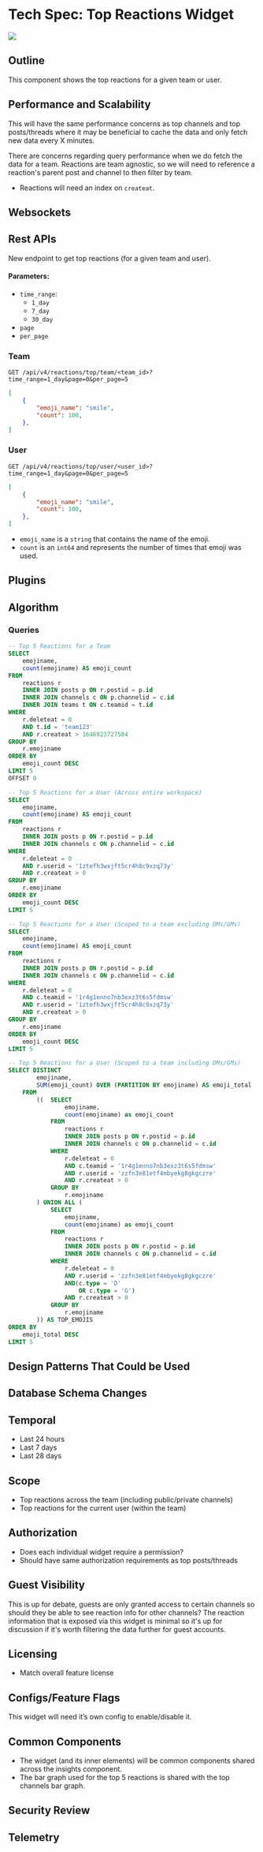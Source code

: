# Tech Spec: Top Reactions Widget

![](./screenshots/top-reactions.png)

## Outline
This component shows the top reactions for a given team or user.

## Performance and Scalability
This will have the same performance concerns as top channels and top posts/threads where it may be beneficial to cache the data and only fetch new data every X minutes.

There are concerns regarding query performance when we do fetch the data for a team. Reactions are team agnostic, so we will need to reference a reaction's parent post and channel to then filter by team.
- Reactions will need an index on `createat`.

## Websockets

## Rest APIs
New endpoint to get top reactions (for a given team and user).

#### Parameters:
- `time_range`:
    - `1_day`
    - `7_day`
    - `30_day`
- `page`
- `per_page`

### Team
```
GET /api/v4/reactions/top/team/<team_id>?time_range=1_day&page=0&per_page=5
```
```json
[
	{
        "emoji_name": "smile",
        "count": 100,
	},
]
```

### User
```
GET /api/v4/reactions/top/user/<user_id>?time_range=1_day&page=0&per_page=5
```
```json
[
	{
        "emoji_name": "smile",
        "count": 100,
	},
]
```

- `emoji_name` is a `string` that contains the name of the emoji.
- `count` is an `int64` and represents the number of times that emoji was used.

## Plugins


## Algorithm

### Queries
```sql
-- Top 5 Reactions for a Team
SELECT
	emojiname,
	count(emojiname) AS emoji_count
FROM
	reactions r
	INNER JOIN posts p ON r.postid = p.id
	INNER JOIN channels c ON p.channelid = c.id
	INNER JOIN teams t ON c.teamid = t.id
WHERE
	r.deleteat = 0
	AND t.id = 'team123'
	AND r.createat > 1646923727584
GROUP BY
	r.emojiname
ORDER BY
	emoji_count DESC
LIMIT 5
OFFSET 0
```

```sql
-- Top 5 Reactions for a User (Across entire workspace)
SELECT
	emojiname,
	count(emojiname) AS emoji_count
FROM
	reactions r
	INNER JOIN posts p ON r.postid = p.id
 	INNER JOIN channels c ON p.channelid = c.id
WHERE
	r.deleteat = 0
	AND r.userid = '1ztefh3wxjft5cr4h8c9xzq73y'
	AND r.createat > 0
GROUP BY
	r.emojiname
ORDER BY
	emoji_count DESC
LIMIT 5
```

```sql
-- Top 5 Reactions for a User (Scoped to a team excluding DMs/GMs)
SELECT
	emojiname,
	count(emojiname) AS emoji_count
FROM
	reactions r
	INNER JOIN posts p ON r.postid = p.id
 	INNER JOIN channels c ON p.channelid = c.id
WHERE
	r.deleteat = 0
	AND c.teamid = '1r4g1enno7nb3exz3t6s5fdmsw'
	AND r.userid = '1ztefh3wxjft5cr4h8c9xzq73y'
	AND r.createat > 0
GROUP BY
	r.emojiname
ORDER BY
	emoji_count DESC
LIMIT 5
```

```sql
-- Top 5 Reactions for a User (Scoped to a team including DMs/GMs)
SELECT DISTINCT
		emojiname,
		SUM(emoji_count) OVER (PARTITION BY emojiname) AS emoji_total 
	FROM
		((  SELECT
				emojiname,
				count(emojiname) as emoji_count
			FROM
				reactions r
				INNER JOIN posts p ON r.postid = p.id
				INNER JOIN channels c ON p.channelid = c.id
			WHERE
				r.deleteat = 0
				AND c.teamid = '1r4g1enno7nb3exz3t6s5fdmsw'
				AND r.userid = 'zzfn3e81etf4mbyekg8gkgczre'
				AND r.createat > 0
			GROUP BY
				r.emojiname
		) UNION ALL (
			SELECT
				emojiname,
				count(emojiname) as emoji_count
			FROM
				reactions r
				INNER JOIN posts p ON r.postid = p.id
				INNER JOIN channels c ON p.channelid = c.id
			WHERE
				r.deleteat = 0
				AND r.userid = 'zzfn3e81etf4mbyekg8gkgczre'
				AND(c.type = 'D'
					OR c.type = 'G')
				AND r.createat > 0
			GROUP BY
				r.emojiname
		)) AS TOP_EMOJIS
ORDER BY
	emoji_total DESC
LIMIT 5
```


## Design Patterns That Could be Used

## Database Schema Changes


## Temporal
- Last 24 hours
- Last 7 days
- Last 28 days

## Scope
- Top reactions across the team (including public/private channels)
- Top reactions for the current user (within the team)

## Authorization
- Does each individual widget require a permission?
- Should have same authorization requirements as top posts/threads

## Guest Visibility
This is up for debate, guests are only granted access to certain channels so should they be able to see reaction info for other channels? The reaction information that is exposed via this widget is minimal so it's up for discussion if it's worth filtering the data further for guest accounts.

## Licensing
- Match overall feature license

## Configs/Feature Flags
This widget will need it’s own config to enable/disable it.

## Common Components
- The widget (and its inner elements) will be common components shared across the insights component.
- The bar graph used for the top 5 reactions is shared with the top channels bar graph.

## Security Review

## Telemetry
